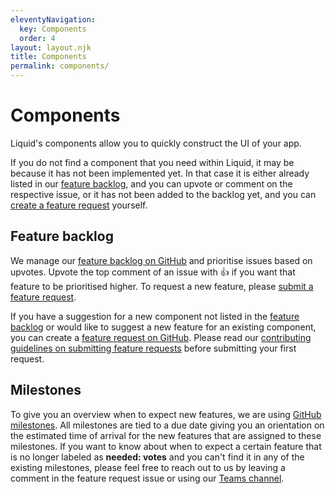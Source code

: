 ```yaml
---
eleventyNavigation:
  key: Components
  order: 4
layout: layout.njk
title: Components
permalink: components/
---
```


# Components

Liquid's components allow you to quickly construct the UI of your app.

If you do not find a component that you need within Liquid, it may be because it has not been implemented yet. In that case it is either already listed in our [feature backlog][feature backlog], and you can upvote or comment on the respective issue, or it has not been added to the backlog yet, and you can [create a feature request][feature request template] yourself.

## Feature backlog

We manage our [feature backlog on GitHub][feature backlog] and prioritise issues based on upvotes. Upvote the top comment of an issue with 👍 if you want that feature to be prioritised higher. To request a new feature, please [submit a feature request][feature request template].

<ld-notice headline="Submitting a feature request">
  If you have a suggestion for a new component not listed in the <a href="https://github.com/emdgroup-liquid/liquid/issues?q=is%3Aissue+sort%3Areactions-%2B1-desc+label%3Afeature+-label%3Adone+">feature backlog</a> or would like to suggest a new feature for an existing component, you can create a <a href="https://github.com/emdgroup-liquid/liquid/issues/new?template=feature_request.md" rel="noreferrer noopener" target="_blank">feature request on GitHub</a>. Please read our <a href="https://github.com/emdgroup-liquid/liquid/blob/develop/CONTRIBUTING.md#requesting-new-features" rel="noreferrer noopener" target="_blank">contributing guidelines on submitting feature requests</a> before submitting your first request.
</ld-notice>

## Milestones

To give you an overview when to expect new features, we are using [GitHub milestones](https://github.com/emdgroup-liquid/liquid/milestones). All milestones are tied to a due date giving you an orientation on the estimated time of arrival for the new features that are assigned to these milestones. If you want to know about when to expect a certain feature that is no longer labeled as **needed: votes** and you can't find it in any of the existing milestones, please feel free to reach out to us by leaving a comment in the feature request issue or using our [Teams channel](https://teams.microsoft.com/l/channel/19%3ab5381a933c6c413ea0ae41c3b424acd8%40thread.skype/Liquid%2520Design%2520System?groupId=babb6c18-c13f-43ef-baf2-ce1617f228cd&tenantId=db76fb59-a377-4120-bc54-59dead7d39c9).

[feature backlog]: https://github.com/emdgroup-liquid/liquid/issues?q=is%3Aissue+sort%3Areactions-%2B1-desc+label%3Afeature+-label%3Adone+
[feature request template]: https://github.com/emdgroup-liquid/liquid/blob/main/.github/ISSUE_TEMPLATE/feature_request.md